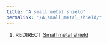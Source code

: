 ```yaml
---
title: "A small metal shield"
permalink: "/A_small_metal_shield/"
---
```


1.  REDIRECT [Small metal shield](Small_metal_shield "wikilink")